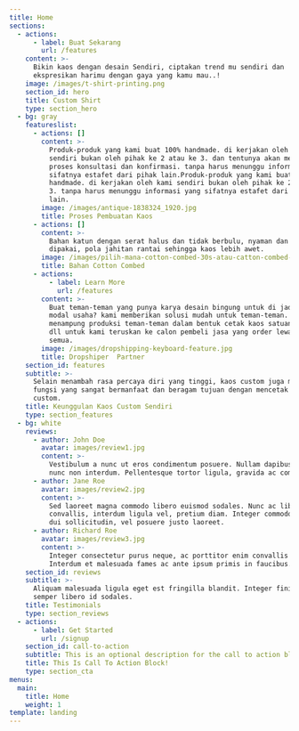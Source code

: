 ```yaml
---
title: Home
sections:
  - actions:
      - label: Buat Sekarang
        url: /features
    content: >-
      Bikin kaos dengan desain Sendiri, ciptakan trend mu sendiri dan
      ekspresikan harimu dengan gaya yang kamu mau..!
    image: /images/t-shirt-printing.png
    section_id: hero
    title: Custom Shirt
    type: section_hero
  - bg: gray
    featureslist:
      - actions: []
        content: >-
          Produk-produk yang kami buat 100% handmade. di kerjakan oleh kami
          sendiri bukan oleh pihak ke 2 atau ke 3. dan tentunya akan mempermudah
          proses konsultasi dan konfirmasi. tanpa harus menunggu informasi yang
          sifatnya estafet dari pihak lain.Produk-produk yang kami buat 100%
          handmade. di kerjakan oleh kami sendiri bukan oleh pihak ke 2 atau ke
          3. tanpa harus menunggu informasi yang sifatnya estafet dari pihak
          lain.
        image: /images/antique-1838324_1920.jpg
        title: Proses Pembuatan Kaos
      - actions: []
        content: >-
          Bahan katun dengan serat halus dan tidak berbulu, nyaman dan adem saat
          dipakai, pola jahitan rantai sehingga kaos lebih awet.
        image: /images/pilih-mana-cotton-combed-30s-atau-catton-combed-40s-1-1.jpg
        title: Bahan Cotton Combed
      - actions:
          - label: Learn More
            url: /features
        content: >-
          Buat teman-teman yang punya karya desain bingung untuk di jadikan
          modal usaha? kami memberikan solusi mudah untuk teman-teman. Kami siap
          menampung produksi teman-teman dalam bentuk cetak kaos satuan, Hoodie
          dll untuk kami teruskan ke calon pembeli jasa yang order lewat Anda
          semua.
        image: /images/dropshipping-keyboard-feature.jpg
        title: Dropshiper  Partner
    section_id: features
    subtitle: >-
      Selain menambah rasa percaya diri yang tinggi, kaos custom juga memiliki
      fungsi yang sangat bermanfaat dan beragam tujuan dengan mencetak kaos
      custom.
    title: Keunggulan Kaos Custom Sendiri
    type: section_features
  - bg: white
    reviews:
      - author: John Doe
        avatar: images/review1.jpg
        content: >-
          Vestibulum a nunc ut eros condimentum posuere. Nullam dapibus quis
          nunc non interdum. Pellentesque tortor ligula, gravida ac commodo eu.
      - author: Jane Roe
        avatar: images/review2.jpg
        content: >-
          Sed laoreet magna commodo libero euismod sodales. Nunc ac libero
          convallis, interdum ligula vel, pretium diam. Integer commodo sem at
          dui sollicitudin, vel posuere justo laoreet.
      - author: Richard Roe
        avatar: images/review3.jpg
        content: >-
          Integer consectetur purus neque, ac porttitor enim convallis vitae.
          Interdum et malesuada fames ac ante ipsum primis in faucibus.
    section_id: reviews
    subtitle: >-
      Aliquam malesuada ligula eget est fringilla blandit. Integer finibus
      semper libero id sodales. 
    title: Testimonials
    type: section_reviews
  - actions:
      - label: Get Started
        url: /signup
    section_id: call-to-action
    subtitle: This is an optional description for the call to action block.
    title: This Is Call To Action Block!
    type: section_cta
menus:
  main:
    title: Home
    weight: 1
template: landing
---
```


